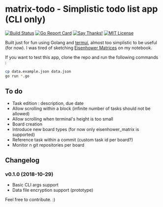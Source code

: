 # matrix-todo - Simplistic todo list app (CLI only)

[![Build Status](https://travis-ci.org/midse/matrix-todo.svg?branch=master)](https://travis-ci.org/midse/matrix-todo)
[![Go Report Card](https://goreportcard.com/badge/github.com/midse/matrix-todo)](https://goreportcard.com/report/github.com/midse/matrix-todo)
[![Say Thanks!](https://img.shields.io/badge/Say%20Thanks-!-1EAEDB.svg)](https://saythanks.io/to/midse)
[![MIT License](https://img.shields.io/badge/license-MIT-blue.svg)](https://github.com/midse/matrix-todo/blob/master/LICENSE)

Built just for fun using Golang and [termui](https://github.com/gizak/termui), almost too simplistic to be useful (for now). I was tired of sketching [Eisenhower Matrices](https://en.wikipedia.org/wiki/Time_management#The_Eisenhower_Method) on my notebook.

If you want to test this app, clone the repo and run the following commands :

```bash
cp data.example.json data.json
go run *.go
```

## To do

+ Task edition : description, due date
+ Allow scrolling within a block (infinite number of tasks should not be allowed)
+ Allow scrolling when terminal's height is too small
+ Board creation
+ Introduce new board types (for now only eisenhower_matrix is supported)
+ Reference task within a commit (custom task id per board?)
+ Monitor n git repositories per board

## Changelog

### v0.1.0 (2018-10-29)

+ Basic CLI args support
+ Data file encryption support (prototype)

Feel free to contribute. :)